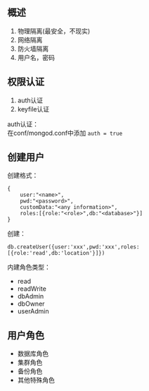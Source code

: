 ## 概述
1. 物理隔离(最安全，不现实)
2. 网络隔离
3. 防火墙隔离
4. 用户名，密码

## 权限认证
1. auth认证
2. keyfile认证

auth认证：<br/>
在conf/mongod.conf中添加 `auth = true`

## 创建用户

创建格式：

    {
        user:"<name>",
        pwd:"<password>",
        customData:"<any information>",
        roles:[{role:"<role>",db:"<database>"}]
    }

创建：

    db.createUser({user:'xxx',pwd:'xxx',roles:[{role:'read',db:'location'}]})

内建角色类型：
- read
- readWrite
- dbAdmin
- dbOwner
- userAdmin

## 用户角色
- 数据库角色
- 集群角色
- 备份角色
- 其他特殊角色